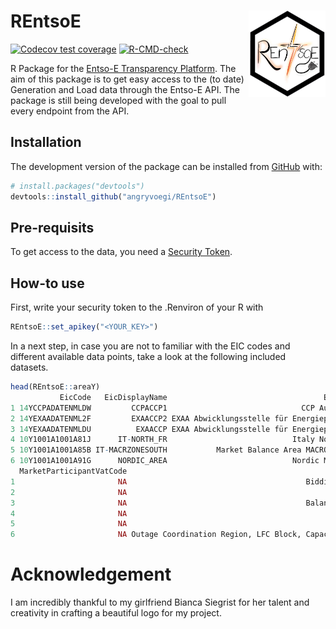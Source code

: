 # REntsoE  <img src="man/figures/Logo.png" align="right" height="138">

<!-- badges: start -->
[![Codecov test coverage](https://codecov.io/gh/angryvoegi/REntsoE/branch/master/graph/badge.svg)](https://app.codecov.io/gh/angryvoegi/REntsoE?branch=master)
[![R-CMD-check](https://github.com/angryvoegi/REntsoE/actions/workflows/R-CMD-check.yaml/badge.svg)](https://github.com/angryvoegi/REntsoE/actions/workflows/R-CMD-check.yaml)
<!-- badges: end -->

R Package for the [Entso-E Transparency Platform](https://transparency.entsoe.eu/). 
The aim of this package is to get easy access to the (to date) Generation and Load data through the Entso-E API. 
The package is still being developed with the goal to pull every endpoint from the API.

## Installation

The development version of the package can be installed from
[GitHub](https://github.com/) with:

``` r
# install.packages("devtools")
devtools::install_github("angryvoegi/REntsoE")
```

## Pre-requisits

To get access to the data, you need a [Security Token](https://transparency.entsoe.eu/content/static_content/Static%20content/web%20api/Guide.html#_authentication_and_authorisation).

## How-to use

First, write your security token to the .Renviron of your R with 

```r
REntsoE::set_apikey("<YOUR_KEY>")
```

In a next step, in case you are not to familiar with the EIC codes and different available data points, take a look at the following included datasets.

```r
head(REntsoE::areaY)
           EicCode   EicDisplayName                                   EicLongName EicParent EicResponsibleParty EicStatus MarketParticipantPostalCode MarketParticipantIsoCountryCode
1 14YCCPADATENMLDW         CCPACCP1                              CCP Austria GmbH                                  Active                                                            
2 14YEXAADATENML2F         EXAACCP2 EXAA Abwicklungsstelle für Energieprodukte AG                                  Active                                                            
3 14YEXAADATENMLDU          EXAACCP EXAA Abwicklungsstelle für Energieprodukte AG                                  Active                                                            
4 10Y1001A1001A81J      IT-NORTH_FR                            Italy North_France                                  Active                                                            
5 10Y1001A1001A85B IT-MACRZONESOUTH           Market Balance Area MACROZONE SOUTH                                  Active                                                            
6 10Y1001A1001A91G      NORDIC_AREA                            Nordic Market Area                                  Active                                                            
  MarketParticipantVatCode                                                             EicTypeFunctionList type
1                       NA                                        Bidding Zone, Balance Group, Market Area    Y
2                       NA                                                      Market Area, Balance Group    Y
3                       NA                                        Balance Group, Bidding Zone, Market Area    Y
4                       NA                                                                    Bidding Zone    Y
5                       NA                                                                 Scheduling Area    Y
6                       NA Outage Coordination Region, LFC Block, Capacity Calculation Region, Market Area    Y
```





# Acknowledgement

I am incredibly thankful to my girlfriend Bianca Siegrist for her talent and creativity in crafting a beautiful logo for my project. 
